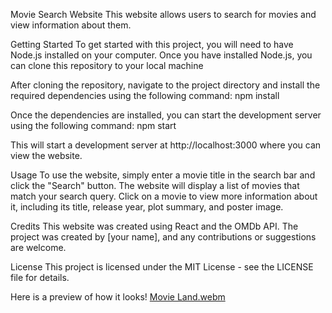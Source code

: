 Movie Search Website
This website allows users to search for movies and view information about them.

Getting Started
To get started with this project, you will need to have Node.js installed on your computer. Once you have installed Node.js, you can clone this repository to your local machine

After cloning the repository, navigate to the project directory and install the required dependencies using the following command:
npm install

Once the dependencies are installed, you can start the development server using the following command:
npm start

This will start a development server at http://localhost:3000 where you can view the website.

Usage
To use the website, simply enter a movie title in the search bar and click the "Search" button. The website will display a list of movies that match your search query. Click on a movie to view more information about it, including its title, release year, plot summary, and poster image.

Credits
This website was created using React and the OMDb API. The project was created by [your name], and any contributions or suggestions are welcome.

License
This project is licensed under the MIT License - see the LICENSE file for details.

Here is a preview of how it looks!
[Movie Land.webm](https://user-images.githubusercontent.com/89038003/221359138-6e2f68c6-0fe2-44e6-b701-56c6a8d18277.webm)

